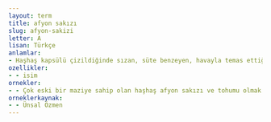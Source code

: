 ```yaml
---
layout: term
title: afyon sakızı
slug: afyon-sakizi
letter: A
lisan: Türkçe
anlamlar:
- Haşhaş kapsülü çizildiğinde sızan, süte benzeyen, havayla temas ettiğinde yavaş yavaş koyu kahverengi bir renk alan sıvı
ozellikler:
- - isim
ornekler:
- - Çok eski bir maziye sahip olan haşhaş afyon sakızı ve tohumu olmak üzere iki ayrı değer taşır.
orneklerkaynak:
- - Ünsal Özmen
---
```

